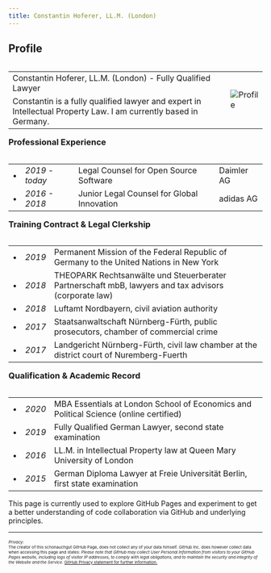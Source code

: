 ```yaml
---
title: Constantin Hoferer, LL.M. (London)
---
```


## Profile

<table align="left">
  <tr>
    <td>Constantin Hoferer, LL.M. (London) - Fully Qualified Lawyer</td><td rowspan="2"><img src="assets/profile.jpg" alt="Profile" /></td>
  </tr>
  <tr>
    <td>Constantin is a fully qualified lawyer and expert in Intellectual Property Law. I am currently based in Germany.</td>
  </tr>
</table>

### Professional Experience

<table align="left">
  <tr>
    <td>&#8226;</td><td><i>2019 - today</i></td><td>Legal Counsel for Open Source Software</td><td>Daimler AG</td>
  </tr>
  <tr>
    <td>&#8226;</td><td><i>2016 - 2018</i></td><td>Junior Legal Counsel for Global Innovation</td><td>adidas AG</td>
  </tr>
</table>

### Training Contract & Legal Clerkship

<table align="left">
  <tr>
    <td>&#8226;</td><td><i>2019</i></td><td>Permanent Mission of the Federal Republic of Germany to the United Nations in New York</td>
  </tr>
  <tr>
    <td>&#8226;</td><td><i>2018</i></td><td>THEOPARK Rechtsanwälte und Steuerberater Partnerschaft mbB, lawyers and tax advisors (corporate law)</td>
  </tr>
  <tr>
    <td>&#8226;</td><td><i>2018</i></td><td>Luftamt Nordbayern, civil aviation authority</td>
  </tr>
  <tr>
    <td>&#8226;</td><td><i>2017</i></td><td>Staatsanwaltschaft Nürnberg-Fürth, public prosecutors, chamber of commercial crime</td>
  </tr>
  <tr>
    <td>&#8226;</td><td><i>2017</i></td><td>Landgericht Nürnberg-Fürth, civil law chamber at the district court of Nuremberg-Fuerth</td>
  </tr>  
</table>

### Qualification & Academic Record

<table align="left">
  <tr>
    <td>&#8226;</td><td><i>2020</i></td><td>MBA Essentials at London School of Economics and Political Science (online certified)</td>
  </tr>
  <tr>
    <td>&#8226;</td><td><i>2019</i></td><td>Fully Qualified German Lawyer, second state examination</td>
  </tr>
  <tr>
    <td>&#8226;</td><td><i>2016</i></td><td>LL.M. in Intellectual Property law at Queen Mary University of London</td>
  </tr>
  <tr>
    <td>&#8226;</td><td><i>2015</i></td><td>German Diploma Lawyer at Freie Universität Berlin, first state examination</td>
  </tr>
</table>
<br /> <br /><br />

<hr>

This page is currently used to explore GitHub Pages and experiment to get a better understanding of code collaboration via GitHub and underlying principles.


---
<p style="font-size:8px"><i>Privacy:</i> <br>
The creator of this schonauchgut GitHub Page, does not collect any of your data himself. GitHub Inc. does however collect data when accessing this page and states: <i>Please note that GitHub may collect User Personal Information from visitors to your GitHub Pages website, including logs of visitor IP addresses, to comply with legal obligations, and to maintain the security and integrity of the Website and the Service.</i> <a href="https://docs.github.com/en/free-pro-team@latest/github/site-policy/github-privacy-statement"> GitHub Privacy statement for further information.</a></p>

